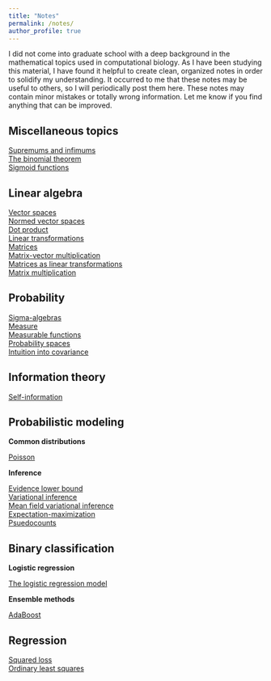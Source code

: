 ```yaml
---
title: "Notes"
permalink: /notes/
author_profile: true
---
```


I did not come into graduate school with a deep background in the mathematical topics used in computational biology. 
As I have been studying this material, I have found it helpful to create clean, organized notes in order to solidify 
my understanding. It occurred to me that these notes may be useful to others, so I will periodically post them here. 
These notes may contain minor mistakes or totally wrong information. Let me know if you find anything that can be improved.

## Miscellaneous topics

[Supremums and infimums](http://mbernste.github.io/files/notes/BoundsSupremumsInfimums.pdf)  
[The binomial theorem](http://mbernste.github.io/files/notes/BinomialTheorem.pdf)  
[Sigmoid functions](http://mbernste.github.io/files/notes/SigmoidFunction.pdf)

## Linear algebra

[Vector spaces](http://mbernste.github.io/files/notes/VectorSpaces.pdf)  
[Normed vector spaces](http://mbernste.github.io/files/notes/NormedVectorSpaces.pdf)  
[Dot product](http://mbernste.github.io/files/notes/DotProduct.pdf)  
[Linear transformations](http://mbernste.github.io/files/notes/LinearTransformations.pdf)  
[Matrices](http://mbernste.github.io/files/notes/Matrices.pdf)  
[Matrix-vector multiplication](http://mbernste.github.io/files/notes/MatrixVectorMultiplication.pdf)  
[Matrices as linear transformations](http://mbernste.github.io/files/notes/MatricesAsLinearTransformations.pdf)  
[Matrix multiplication](http://mbernste.github.io/files/notes/MatrixMultiplication.pdf)

## Probability

[Sigma-algebras](http://mbernste.github.io/files/notes/SigmaAlgebras.pdf)  
[Measure](http://mbernste.github.io/files/notes/Measure.pdf)  
[Measurable functions](http://mbernste.github.io/files/notes/MeasurableFunctions.pdf)  
[Probability spaces](http://mbernste.github.io/files/notes/ProbabilitySpace.pdf)  
[Intuition into covariance](http://mbernste.github.io/files/notes/VisualizingVarianceCovariance.pdf)

## Information theory

[Self-information](http://mbernste.github.io/files/notes/SelfInformtion.pdf)  

## Probabilistic modeling

**Common distributions**

[Poisson](http://mbernste.github.io/files/notes/Poisson.pdf)

**Inference**

[Evidence lower bound](http://mbernste.github.io/files/notes/EvidenceLowerBound.pdf)  
[Variational inference](http://mbernste.github.io/files/notes/VariationalInference.pdf)  
[Mean field variational inference](http://mbernste.github.io/files/notes/MeanFieldVariationalInference.pdf)  
[Expectation-maximization](http://mbernste.github.io/files/notes/EM.pdf)  
[Psuedocounts](http://mbernste.github.io/files/notes/Psuedocounts.pdf)  


## Binary classification

**Logistic regression**	

[The logistic regression model](http://mbernste.github.io/files/notes/LogisticRegression.pdf)

**Ensemble methods**

[AdaBoost](http://mbernste.github.io/files/notes/AdaBoost.pdf)

## Regression

[Squared loss](http://mbernste.github.io/files/notes/SquaredLoss.pdf)  
[Ordinary least squares](http://mbernste.github.io/files/notes/OrdinaryLeastSquares.pdf)




